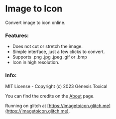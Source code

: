 # Image to Icon

Convert image to icon online.

### Features:

- Does not cut or stretch the image.
- Simple interface, just a few clicks to convert.
- Supports .png .jpg .jpeg .gif or .bmp
- Icon in high resolution.

### Info:

MIT License - Copyright (c) 2023 Génesis Toxical

You can find the credits on the [About](https://imagetoicon.glitch.me/about.html) page.

Running on glitch at [https://imagetoicon.glitch.me](https://imagetoicon.glitch.me).
